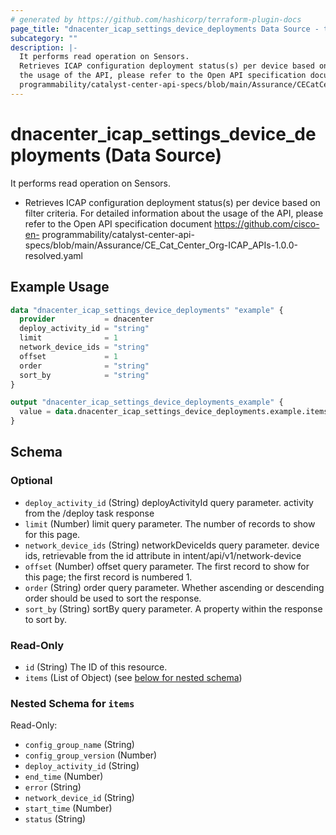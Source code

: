 ```yaml
---
# generated by https://github.com/hashicorp/terraform-plugin-docs
page_title: "dnacenter_icap_settings_device_deployments Data Source - terraform-provider-dnacenter"
subcategory: ""
description: |-
  It performs read operation on Sensors.
  Retrieves ICAP configuration deployment status(s) per device based on filter criteria. For detailed information about
  the usage of the API, please refer to the Open API specification document https://github.com/cisco-en-
  programmability/catalyst-center-api-specs/blob/main/Assurance/CECatCenterOrg-ICAPAPIs-1.0.0-resolved.yaml
---
```


# dnacenter_icap_settings_device_deployments (Data Source)

It performs read operation on Sensors.

- Retrieves ICAP configuration deployment status(s) per device based on filter criteria. For detailed information about
the usage of the API, please refer to the Open API specification document https://github.com/cisco-en-
programmability/catalyst-center-api-specs/blob/main/Assurance/CE_Cat_Center_Org-ICAP_APIs-1.0.0-resolved.yaml

## Example Usage

```terraform
data "dnacenter_icap_settings_device_deployments" "example" {
  provider           = dnacenter
  deploy_activity_id = "string"
  limit              = 1
  network_device_ids = "string"
  offset             = 1
  order              = "string"
  sort_by            = "string"
}

output "dnacenter_icap_settings_device_deployments_example" {
  value = data.dnacenter_icap_settings_device_deployments.example.items
}
```

<!-- schema generated by tfplugindocs -->
## Schema

### Optional

- `deploy_activity_id` (String) deployActivityId query parameter. activity from the /deploy task response
- `limit` (Number) limit query parameter. The number of records to show for this page.
- `network_device_ids` (String) networkDeviceIds query parameter. device ids, retrievable from the id attribute in intent/api/v1/network-device
- `offset` (Number) offset query parameter. The first record to show for this page; the first record is numbered 1.
- `order` (String) order query parameter. Whether ascending or descending order should be used to sort the response.
- `sort_by` (String) sortBy query parameter. A property within the response to sort by.

### Read-Only

- `id` (String) The ID of this resource.
- `items` (List of Object) (see [below for nested schema](#nestedatt--items))

<a id="nestedatt--items"></a>
### Nested Schema for `items`

Read-Only:

- `config_group_name` (String)
- `config_group_version` (Number)
- `deploy_activity_id` (String)
- `end_time` (Number)
- `error` (String)
- `network_device_id` (String)
- `start_time` (Number)
- `status` (String)
